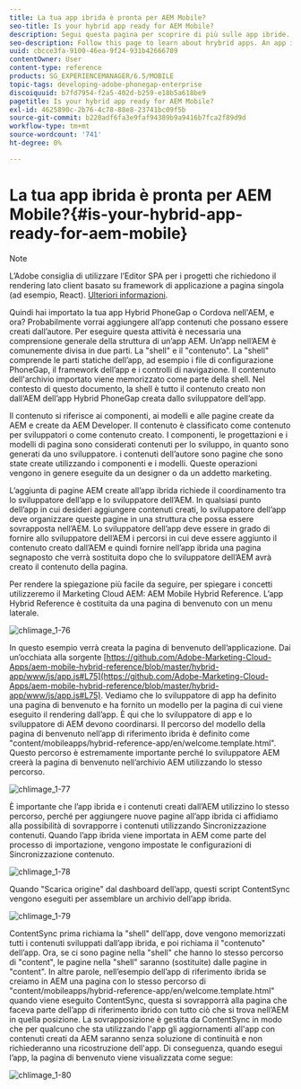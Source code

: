 ```yaml
---
title: La tua app ibrida è pronta per AEM Mobile?
seo-title: Is your hybrid app ready for AEM Mobile?
description: Segui questa pagina per scoprire di più sulle app ibride. Un’app nell’AEM è comunemente divisa in due parti. La "shell" e il "contenuto" e questa pagina forniscono ulteriori informazioni su questi argomenti.
seo-description: Follow this page to learn about hrybrid apps. An app in AEM is commonly divided into two parts. The 'shell' and 'content' and this page provides more insight on these topics.
uuid: cbcce3fa-9100-46ea-9f24-931b42666709
contentOwner: User
content-type: reference
products: SG_EXPERIENCEMANAGER/6.5/MOBILE
topic-tags: developing-adobe-phonegap-enterprise
discoiquuid: b7fd7954-f2a5-402d-b259-e18b5a618be9
pagetitle: Is your hybrid app ready for AEM Mobile?
exl-id: 4625890c-2b76-4c78-88e8-23741bc09f5b
source-git-commit: b220adf6fa3e9faf94389b9a9416b7fca2f89d9d
workflow-type: tm+mt
source-wordcount: '741'
ht-degree: 0%

---
```


# La tua app ibrida è pronta per AEM Mobile?{#is-your-hybrid-app-ready-for-aem-mobile}

>[!NOTE]
>
>L’Adobe consiglia di utilizzare l’Editor SPA per i progetti che richiedono il rendering lato client basato su framework di applicazione a pagina singola (ad esempio, React). [Ulteriori informazioni](/help/sites-developing/spa-overview.md).

Quindi hai importato la tua app Hybrid PhoneGap o Cordova nell&#39;AEM, e ora? Probabilmente vorrai aggiungere all’app contenuti che possano essere creati dall’autore. Per eseguire questa attività è necessaria una comprensione generale della struttura di un’app AEM. Un’app nell’AEM è comunemente divisa in due parti. La &quot;shell&quot; e il &quot;contenuto&quot;. La &quot;shell&quot; comprende le parti statiche dell’app, ad esempio i file di configurazione PhoneGap, il framework dell’app e i controlli di navigazione. Il contenuto dell&#39;archivio importato viene memorizzato come parte della shell. Nel contesto di questo documento, la shell è tutto il contenuto creato non dall’AEM dell’app Hybrid PhoneGap creata dallo sviluppatore dell’app.

Il contenuto si riferisce ai componenti, ai modelli e alle pagine create da AEM e create da AEM Developer. Il contenuto è classificato come contenuto per sviluppatori o come contenuto creato. I componenti, le progettazioni e i modelli di pagina sono considerati contenuti per lo sviluppo, in quanto sono generati da uno sviluppatore. i contenuti dell’autore sono pagine che sono state create utilizzando i componenti e i modelli. Queste operazioni vengono in genere eseguite da un designer o da un addetto marketing.

L’aggiunta di pagine AEM create all’app ibrida richiede il coordinamento tra lo sviluppatore dell’app e lo sviluppatore dell’AEM. In qualsiasi punto dell’app in cui desideri aggiungere contenuti creati, lo sviluppatore dell’app deve organizzare queste pagine in una struttura che possa essere sovrapposta nell’AEM. Lo sviluppatore dell’app deve essere in grado di fornire allo sviluppatore dell’AEM i percorsi in cui deve essere aggiunto il contenuto creato dall’AEM e quindi fornire nell’app ibrida una pagina segnaposto che verrà sostituita dopo che lo sviluppatore dell’AEM avrà creato il contenuto della pagina.

Per rendere la spiegazione più facile da seguire, per spiegare i concetti utilizzeremo il Marketing Cloud AEM: AEM Mobile Hybrid Reference. L’app Hybrid Reference è costituita da una pagina di benvenuto con un menu laterale.

![chlimage_1-76](assets/chlimage_1-76.png)

In questo esempio verrà creata la pagina di benvenuto dell’applicazione. Dai un’occhiata alla sorgente [https://github.com/Adobe-Marketing-Cloud-Apps/aem-mobile-hybrid-reference/blob/master/hybrid-app/www/js/app.js#L75](https://github.com/Adobe-Marketing-Cloud-Apps/aem-mobile-hybrid-reference/blob/master/hybrid-app/www/js/app.js#L75). Vediamo che lo sviluppatore di app ha definito una pagina di benvenuto e ha fornito un modello per la pagina di cui viene eseguito il rendering dall’app. È qui che lo sviluppatore di app e lo sviluppatore di AEM devono coordinarsi. Il percorso del modello della pagina di benvenuto nell’app di riferimento ibrida è definito come &quot;content/mobileapps/hybrid-reference-app/en/welcome.template.html&quot;. Questo percorso è estremamente importante perché lo sviluppatore AEM creerà la pagina di benvenuto nell’archivio AEM utilizzando lo stesso percorso.

![chlimage_1-77](assets/chlimage_1-77.png)

È importante che l’app ibrida e i contenuti creati dall’AEM utilizzino lo stesso percorso, perché per aggiungere nuove pagine all’app ibrida ci affidiamo alla possibilità di sovrapporre i contenuti utilizzando Sincronizzazione contenuti. Quando l’app ibrida viene importata in AEM come parte del processo di importazione, vengono impostate le configurazioni di Sincronizzazione contenuto.

![chlimage_1-78](assets/chlimage_1-78.png)

Quando &quot;Scarica origine&quot; dal dashboard dell’app, questi script ContentSync vengono eseguiti per assemblare un archivio dell’app ibrida.

![chlimage_1-79](assets/chlimage_1-79.png)

ContentSync prima richiama la &quot;shell&quot; dell’app, dove vengono memorizzati tutti i contenuti sviluppati dall’app ibrida, e poi richiama il &quot;contenuto&quot; dell’app. Ora, se ci sono pagine nella &quot;shell&quot; che hanno lo stesso percorso di &quot;content&quot;, le pagine nella &quot;shell&quot; saranno (sostituite) dalle pagine in &quot;content&quot;. In altre parole, nell’esempio dell’app di riferimento ibrida se creiamo in AEM una pagina con lo stesso percorso di &quot;content/mobileapps/hybrid-reference-app/en/welcome.template.html&quot; quando viene eseguito ContentSync, questa si sovrapporrà alla pagina che faceva parte dell’app di riferimento ibrido con tutto ciò che si trova nell’AEM in quella posizione. La sovrapposizione è gestita da ContentSync in modo che per qualcuno che sta utilizzando l&#39;app gli aggiornamenti all&#39;app con contenuti creati da AEM saranno senza soluzione di continuità e non richiederanno una ricostruzione dell&#39;app. Di conseguenza, quando esegui l’app, la pagina di benvenuto viene visualizzata come segue:

![chlimage_1-80](assets/chlimage_1-80.png)
